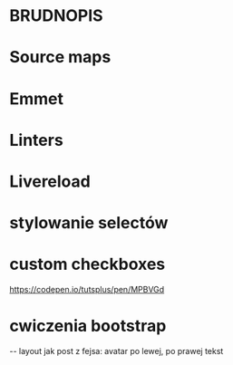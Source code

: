 # BRUDNOPIS

# Source maps

# Emmet

# Linters

# Livereload

# stylowanie selectów

# custom checkboxes
https://codepen.io/tutsplus/pen/MPBVGd

# cwiczenia bootstrap
-- layout jak post z fejsa: avatar po lewej, po prawej tekst